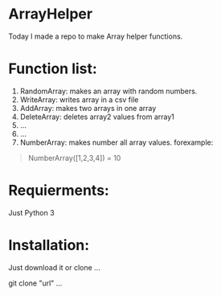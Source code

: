 # ArrayHelper
Today I made a repo to make Array helper functions.
# Function list:
1. RandomArray: makes an array with random numbers.
2. WriteArray: writes array in a csv file
3. AddArray: makes two arrays in one array
4. DeleteArray: deletes array2 values from array1
5. ...
99. ...
100. NumberArray: makes number all array values. forexample:
> NumberArray([1,2,3,4]) = 10 
# Requierments:
Just Python 3
# Installation:
Just download it or clone
...

 git clone "url"
...
